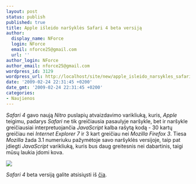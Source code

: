 ```yaml
---
layout: post
status: publish
published: true
title: Apple išleido naršyklės Safari 4 beta versiją
author:
  display_name: NForce
  login: NForce
  email: nforce25@gmail.com
  url: ''
author_login: NForce
author_email: nforce25@gmail.com
wordpress_id: 3129
wordpress_url: http://localhost/site/new/apple_isleido_narsykles_safari_4_beta_versija/
date: '2009-02-24 22:31:45 +0200'
date_gmt: '2009-02-24 22:31:45 +0200'
categories:
- Naujienos
---
```

<p><i>Safari 4</i> gavo naują <i>Nitro</i> puslapių atvaizdavimo varikliuką, kuris, <i>Apple</i> teigimu, padarys <i>Safari</i> ne tik greičiausia pasaulyje naršykle, bet ir naršykle greičiausiai interpretuojančia <i>JavaScript</i> kalba rašytą kodą - 30 kartų greičiau nei <i>Internet Explorer 7</i> ir 3 kart greičiau nei <i>Mozilla Firefox 3</i>. Tiesa <i>Mozilla</i> žada 3.1 numeriuku pažymėtoje savo naršyklės versijoje, taip pat įdiegti <i>JavaScript</i> varikliuką, kuris bus daug greitesnis nei dabartinis, taigi mūsų laukia įdomi kova.</p>
<p><img src="http://img33.picoodle.com/img/img33/3/2/24/f_whatsnewherm_2843328.png" /></p>
<p><i>Safari 4</i> beta versiją galite atsisiųsti iš <a class="ns" href="http://www.apple.com/safari/">čia</a>.</p>
